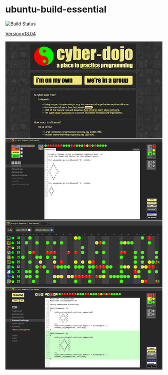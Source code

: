 
# ubuntu-build-essential

![Build Status](https://travis-ci.org/cyber-dojo-languages/ubuntu-build-essential-18.04.svg?branch=master)

[Version=18.04](https://github.com/cyber-dojo-languages/ubuntu-build-essential-18.04/blob/master/check_version.sh)

![cyber-dojo.org home page](https://github.com/cyber-dojo/cyber-dojo/blob/master/shared/home_page_snapshot.png)
